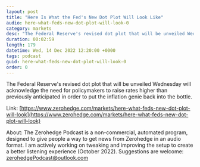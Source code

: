 ```yaml
---
layout: post
title: "Here Is What the Fed's New Dot Plot Will Look Like"
audio: here-what-feds-new-dot-plot-will-look-0
category: markets
desc: "The Federal Reserve's revised dot plot that will be unveiled Wednesday will acknowledge the need for policymakers to raise rates higher than previously anticipated in order to put the inflation genie back into the bottle."
duration: 00:02:59
length: 179
datetime: Wed, 14 Dec 2022 12:20:00 +0000
tags: podcast
guid: here-what-feds-new-dot-plot-will-look-0
order: 0
---
```

The Federal Reserve's revised dot plot that will be unveiled Wednesday will acknowledge the need for policymakers to raise rates higher than previously anticipated in order to put the inflation genie back into the bottle.

Link: [https://www.zerohedge.com/markets/here-what-feds-new-dot-plot-will-look](https://www.zerohedge.com/markets/here-what-feds-new-dot-plot-will-look)

About: The Zerohedge Podcast is a non-commercial, automated program, designed to give people a way to get news from Zerohedge in an audio format.  I am actively working on tweaking and improving the setup to create a better listening experience (October 2022).  Suggestions are welcome: [zerohedgePodcast@outlook.com](mailto:zerohedgePodcast@outlook.com)